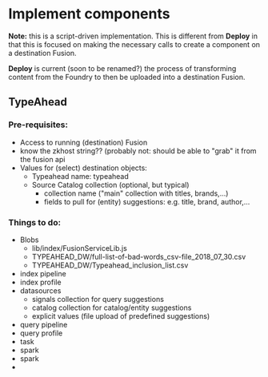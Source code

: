# Implement components
**Note:** this is a script-driven implementation. This is different from **Deploy** in that this is focused on making the necessary calls to create a component on a destination Fusion.

**Deploy** is current (soon to be renamed?) the process of transforming content from the Foundry to then be uploaded into a destination Fusion.

## TypeAhead

### Pre-requisites: 
- Access to running (destination) Fusion
- know the zkhost string?? (probably not: should be able to "grab" it from the fusion api
- Values for (select) destination objects:
  - Typeahead name: typeahead
  - Source Catalog collection (optional, but typical)
    - collection name ("main" collection with titles, brands,...)
    - fields to pull for (entity) suggestions: e.g. title, brand, author,...
    
### Things to do:
- Blobs
  - lib/index/FusionServiceLib.js
  - TYPEAHEAD_DW/full-list-of-bad-words_csv-file_2018_07_30.csv
  - TYPEAHEAD_DW/Typeahead_inclusion_list.csv
- index pipeline
- index profile
- datasources
  - signals collection for query suggestions
  - catalog collection for catalog/entity suggestions
  - explicit values (file upload of predefined suggestions)
- query pipeline
- query profile
- task
- spark
- spark
- 
